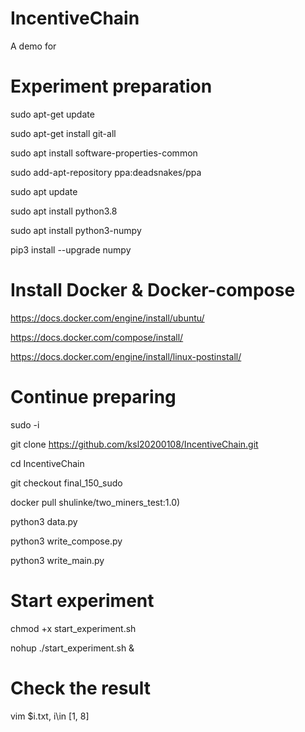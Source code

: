 # IncentiveChain
A demo for

# Experiment preparation
sudo apt-get update

sudo apt-get install git-all

sudo apt install software-properties-common

sudo add-apt-repository ppa:deadsnakes/ppa

sudo apt update

sudo apt install python3.8

sudo apt install python3-numpy

pip3 install --upgrade numpy

# Install Docker & Docker-compose

https://docs.docker.com/engine/install/ubuntu/

https://docs.docker.com/compose/install/

https://docs.docker.com/engine/install/linux-postinstall/

# Continue preparing

sudo -i

git clone https://github.com/ksl20200108/IncentiveChain.git

cd IncentiveChain

git checkout final_150_sudo

docker pull shulinke/two_miners_test:1.0)

python3 data.py

python3 write_compose.py

python3 write_main.py

# Start experiment

chmod +x start_experiment.sh

nohup ./start_experiment.sh &

# Check the result

vim $i.txt, i\in [1, 8]
